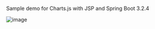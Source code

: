 Sample demo for Charts.js with JSP and Spring Boot 3.2.4

![image](https://github.com/voodoo98/jspchartsdemo/screenshot.jpg)
